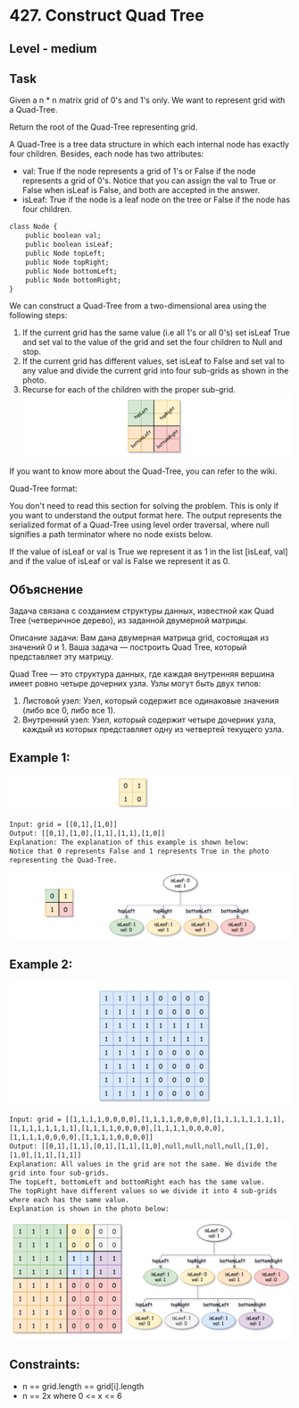 # 427. Construct Quad Tree


## Level - medium


## Task
Given a n * n matrix grid of 0's and 1's only. We want to represent grid with a Quad-Tree.

Return the root of the Quad-Tree representing grid.

A Quad-Tree is a tree data structure in which each internal node has exactly four children. 
Besides, each node has two attributes:
- val: True if the node represents a grid of 1's or False if the node represents a grid of 0's. Notice that you can assign the val to True or False when isLeaf is False, and both are accepted in the answer.
- isLeaf: True if the node is a leaf node on the tree or False if the node has four children.
````
class Node {
    public boolean val;
    public boolean isLeaf;
    public Node topLeft;
    public Node topRight;
    public Node bottomLeft;
    public Node bottomRight;
}
````

We can construct a Quad-Tree from a two-dimensional area using the following steps:
1. If the current grid has the same value (i.e all 1's or all 0's) set isLeaf True and set val to the value of the grid and set the four children to Null and stop.
2. If the current grid has different values, set isLeaf to False and set val to any value and divide the current grid into four sub-grids as shown in the photo.
3. Recurse for each of the children with the proper sub-grid.
![img.png](img.png)

If you want to know more about the Quad-Tree, you can refer to the wiki.

Quad-Tree format:

You don't need to read this section for solving the problem. 
This is only if you want to understand the output format here. 
The output represents the serialized format of a Quad-Tree using level order traversal, 
where null signifies a path terminator where no node exists below.

If the value of isLeaf or val is True we represent it as 1 in the list [isLeaf, val] 
and if the value of isLeaf or val is False we represent it as 0.


## Объяснение
Задача связана с созданием структуры данных, известной как Quad Tree (четверичное дерево), из заданной двумерной матрицы.

Описание задачи:
Вам дана двумерная матрица grid, состоящая из значений 0 и 1. Ваша задача — построить Quad Tree, который представляет эту матрицу.

Quad Tree — это структура данных, где каждая внутренняя вершина имеет ровно четыре дочерних узла. 
Узлы могут быть двух типов:
1. Листовой узел: Узел, который содержит все одинаковые значения (либо все 0, либо все 1).
2. Внутренний узел: Узел, который содержит четыре дочерних узла, каждый из которых представляет одну из четвертей текущего узла.

## Example 1:
![img_1.png](img_1.png)
````
Input: grid = [[0,1],[1,0]]
Output: [[0,1],[1,0],[1,1],[1,1],[1,0]]
Explanation: The explanation of this example is shown below:
Notice that 0 represents False and 1 represents True in the photo representing the Quad-Tree.
````
![img_2.png](img_2.png)


## Example 2:
![img_3.png](img_3.png)
````
Input: grid = [[1,1,1,1,0,0,0,0],[1,1,1,1,0,0,0,0],[1,1,1,1,1,1,1,1],[1,1,1,1,1,1,1,1],[1,1,1,1,0,0,0,0],[1,1,1,1,0,0,0,0],[1,1,1,1,0,0,0,0],[1,1,1,1,0,0,0,0]]
Output: [[0,1],[1,1],[0,1],[1,1],[1,0],null,null,null,null,[1,0],[1,0],[1,1],[1,1]]
Explanation: All values in the grid are not the same. We divide the grid into four sub-grids.
The topLeft, bottomLeft and bottomRight each has the same value.
The topRight have different values so we divide it into 4 sub-grids where each has the same value.
Explanation is shown in the photo below:
````
![img_4.png](img_4.png)


## Constraints:
- n == grid.length == grid[i].length
- n == 2x where 0 <= x <= 6